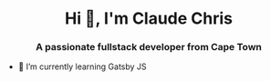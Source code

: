 <h1 align="center">Hi 👋, I'm Claude Chris</h1>
<h3 align="center">A passionate fullstack developer from Cape Town</h3>

- 🌱 I’m currently learning Gatsby JS

<!--

Here are some ideas to get you started:

- 🔭 I’m currently working on ...
- 🌱 I’m currently learning ...
- 👯 I’m looking to collaborate on ...
- 🤔 I’m looking for help with ...
- 💬 Ask me about ...
- 📫 How to reach me: ...
- 😄 Pronouns: ...
- ⚡ Fun fact: ...
-->

